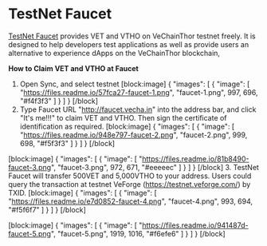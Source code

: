 # TestNet Faucet



[TestNet Faucet](http://faucet.vecha.in) provides VET and VTHO on VeChainThor testnet freely. It is designed to help developers test applications as well as provide users an alternative to experience dApps on the VeChainThor blockchain, 


**How to Claim VET and VTHO at Faucet**

1. Open Sync, and select testnet
[block:image]
{
  "images": [
    {
      "image": [
        "https://files.readme.io/57fca27-faucet-1.png",
        "faucet-1.png",
        997,
        696,
        "#f4f3f3"
      ]
    }
  ]
}
[/block]
2. Type Faucet URL "http://faucet.vecha.in" into the address bar, and click "It's me!!!" to claim VET and VTHO.  Then sign the certificate of identification as required.
[block:image]
{
  "images": [
    {
      "image": [
        "https://files.readme.io/948e797-faucet-2.png",
        "faucet-2.png",
        999,
        698,
        "#f5f3f3"
      ]
    }
  ]
}
[/block]

[block:image]
{
  "images": [
    {
      "image": [
        "https://files.readme.io/81b8490-faucet-3.png",
        "faucet-3.png",
        972,
        671,
        "#eeeeec"
      ]
    }
  ]
}
[/block]
3.  TestNet Faucet will transfer 500VET and 5,000VTHO to your address. Users could query the transaction at testnet VeForge (https://testnet.veforge.com/)  by TXID. 
[block:image]
{
  "images": [
    {
      "image": [
        "https://files.readme.io/e7d0852-faucet-4.png",
        "faucet-4.png",
        993,
        694,
        "#f5f6f7"
      ]
    }
  ]
}
[/block]

[block:image]
{
  "images": [
    {
      "image": [
        "https://files.readme.io/941487d-faucet-5.png",
        "faucet-5.png",
        1919,
        1016,
        "#f6efe6"
      ]
    }
  ]
}
[/block]